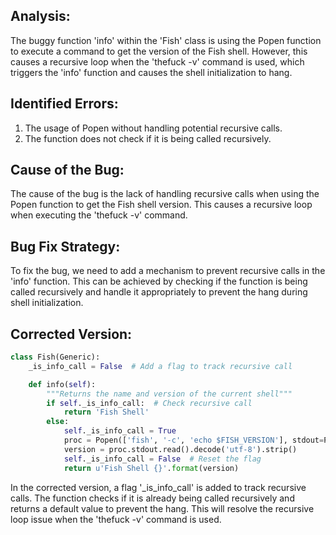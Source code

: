## Analysis:
The buggy function 'info' within the 'Fish' class is using the Popen function to execute a command to get the version of the Fish shell. However, this causes a recursive loop when the 'thefuck -v' command is used, which triggers the 'info' function and causes the shell initialization to hang.

## Identified Errors:
1. The usage of Popen without handling potential recursive calls.
2. The function does not check if it is being called recursively.

## Cause of the Bug:
The cause of the bug is the lack of handling recursive calls when using the Popen function to get the Fish shell version. This causes a recursive loop when executing the 'thefuck -v' command.

## Bug Fix Strategy:
To fix the bug, we need to add a mechanism to prevent recursive calls in the 'info' function. This can be achieved by checking if the function is being called recursively and handle it appropriately to prevent the hang during shell initialization.

## Corrected Version:
```python
class Fish(Generic):
    _is_info_call = False  # Add a flag to track recursive call

    def info(self):
        """Returns the name and version of the current shell"""
        if self._is_info_call:  # Check recursive call
            return 'Fish Shell'
        else:
            self._is_info_call = True
            proc = Popen(['fish', '-c', 'echo $FISH_VERSION'], stdout=PIPE, stderr=DEVNULL)
            version = proc.stdout.read().decode('utf-8').strip()
            self._is_info_call = False  # Reset the flag
            return u'Fish Shell {}'.format(version)
```

In the corrected version, a flag '_is_info_call' is added to track recursive calls. The function checks if it is already being called recursively and returns a default value to prevent the hang. This will resolve the recursive loop issue when the 'thefuck -v' command is used.